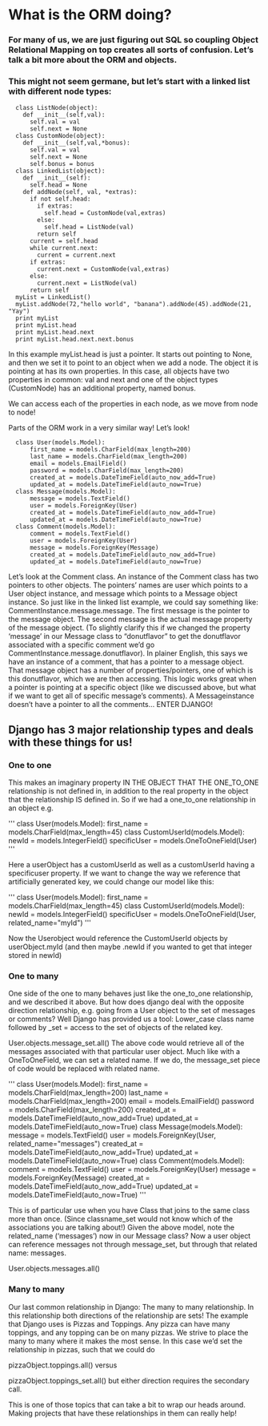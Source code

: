 # What is the ORM doing?

### For many of us, we are just figuring out SQL so coupling Object Relational Mapping on top creates all sorts of confusion. Let’s talk a bit more about the ORM and objects.

### This might not seem germane, but let’s start with a linked list with different node types:

```
  class ListNode(object):
    def __init__(self,val):
      self.val = val
      self.next = None
  class CustomNode(object):
    def __init__(self,val,*bonus):
      self.val = val
      self.next = None
      self.bonus = bonus
  class LinkedList(object):
    def __init__(self):
      self.head = None
    def addNode(self, val, *extras):
      if not self.head:
        if extras:
          self.head = CustomNode(val,extras)
        else:
          self.head = ListNode(val)
        return self
      current = self.head
      while current.next:
        current = current.next
      if extras:
        current.next = CustomNode(val,extras)
      else:
        current.next = ListNode(val)
      return self
  myList = LinkedList()
  myList.addNode(72,"hello world", "banana").addNode(45).addNode(21, "Yay")
  print myList
  print myList.head
  print myList.head.next
  print myList.head.next.next.bonus

```

In this example myList.head is just a pointer. It starts out pointing to None, and then we set it to point to an object when we add a node. The object it is pointing at has its own properties. In this case, all objects have two properties in common: val and next and one of the object types (CustomNode) has an additional property, named bonus.

We can access each of the properties in each node, as we move from node to node!

Parts of the ORM work in a very similar way! Let’s look!

```
  class User(models.Model):
      first_name = models.CharField(max_length=200)
      last_name = models.CharField(max_length=200)
      email = models.EmailField()
      password = models.CharField(max_length=200)
      created_at = models.DateTimeField(auto_now_add=True)
      updated_at = models.DateTimeField(auto_now=True)
  class Message(models.Model):
      message = models.TextField()
      user = models.ForeignKey(User)
      created_at = models.DateTimeField(auto_now_add=True)
      updated_at = models.DateTimeField(auto_now=True)
  class Comment(models.Model):
      comment = models.TextField()
      user = models.ForeignKey(User)
      message = models.ForeignKey(Message)
      created_at = models.DateTimeField(auto_now_add=True)
      updated_at = models.DateTimeField(auto_now=True)
```

Let’s look at the Comment class. An instance of the Comment class has two pointers to other objects. The pointers’ names are user which points to a User object instance, and message which points to a Message object instance. So just like in the linked list example, we could say something like: CommentInstance.message.message. The first message is the pointer to the message object. The second message is the actual message property of the message object. (To slightly clarify this if we changed the property ‘message’ in our Message class to “donutflavor” to get the donutflavor associated with a specific comment we’d go CommentInstance.message.donutflavor). In plainer English, this says we have an instance of a comment, that has a pointer to a message object. That message object has a number of properties/pointers, one of which is this donutflavor, which we are then accessing. This logic works great when a pointer is pointing at a specific object (like we discussed above, but what if we want to get all of specific message’s comments). A Messageinstance doesn’t have a pointer to all the comments… ENTER DJANGO!

## Django has 3 major relationship types and deals with these things for us!

### One to one
This makes an imaginary property IN THE OBJECT THAT THE ONE_TO_ONE relationship is not defined in, in addition to the real property in the object that the relationship IS defined in. So if we had a one_to_one relationship in an object e.g.

'''
  class User(models.Model):
    first_name = models.CharField(max_length=45)
  class CustomUserId(models.Model):
    newId = models.IntegerField()
    specificUser = models.OneToOneField(User)
'''

Here a userObject has a customUserId as well as a customUserId having a specificuser property. If we want to change the way we reference that artificially generated key, we could change our model like this:

'''
  class User(models.Model):
    first_name = models.CharField(max_length=45)
  class CustomUserId(models.Model):
    newId = models.IntegerField()
    specificUser = models.OneToOneField(User, related_name="myId")
'''

Now the Userobject would reference the CustomUserId objects by userObject.myId (and then maybe .newId if you wanted to get that integer stored in newId)

### One to many
One side of the one to many behaves just like the one_to_one relationship, and we described it above. But how does django deal with the opposite direction relationship, e.g. going from a User object to the set of messages or comments? Well Django has provided us a tool: Lower_case class name followed by _set = access to the set of objects of the related key.

User.objects.message_set.all()
The above code would retrieve all of the messages associated with that particular user object. Much like with a OneToOneField, we can set a related name. If we do, the message_set piece of code would be replaced with related name.

'''
  class User(models.Model):
      first_name = models.CharField(max_length=200)
      last_name = models.CharField(max_length=200)
      email = models.EmailField()
      password = models.CharField(max_length=200)
      created_at = models.DateTimeField(auto_now_add=True)
      updated_at = models.DateTimeField(auto_now=True)
  class Message(models.Model):
      message = models.TextField()
      user = models.ForeignKey(User, related_name="messages")
      created_at = models.DateTimeField(auto_now_add=True)
      updated_at = models.DateTimeField(auto_now=True)
  class Comment(models.Model):
      comment = models.TextField()
      user = models.ForeignKey(User)
      message = models.ForeignKey(Message)
      created_at = models.DateTimeField(auto_now_add=True)
      updated_at = models.DateTimeField(auto_now=True)
'''

This is of particular use when you have Class that joins to the same class more than once. (Since classname_set would not know which of the associations you are talking about!) Given the above model, note the related_name (‘messages’) now in our Message class? Now a user object can reference messages not through message_set, but through that related name: messages.

User.objects.messages.all()

### Many to many
Our last common relationship in Django: The many to many relationship. In this relationship both directions of the relationship are sets! The example that Django uses is Pizzas and Toppings. Any pizza can have many toppings, and any topping can be on many pizzas. We strive to place the many to many where it makes the most sense. In this case we’d set the relationship in pizzas, such that we could do

pizzaObject.toppings.all()
versus

pizzaObject.toppings_set.all()
but either direction requires the secondary call.

This is one of those topics that can take a bit to wrap our heads around. Making projects that have these relationships in them can really help!
